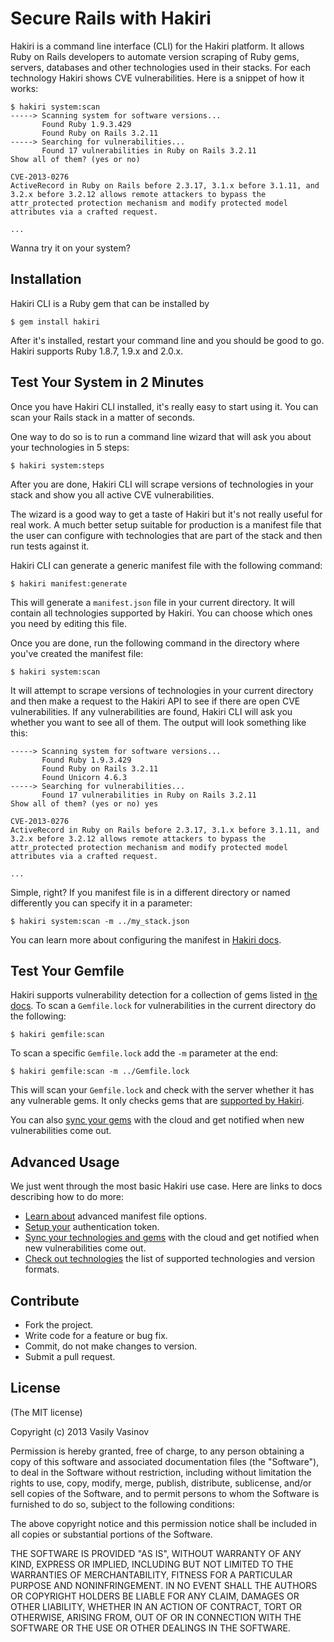 # Secure Rails with Hakiri

Hakiri is a command line interface (CLI) for the Hakiri platform. It allows Ruby on Rails developers to automate version scraping of Ruby gems, servers, databases and other technologies used in their stacks. For each technology Hakiri shows CVE vulnerabilities. Here is a snippet of how it works:

~~~
$ hakiri system:scan
-----> Scanning system for software versions...
       Found Ruby 1.9.3.429
       Found Ruby on Rails 3.2.11
-----> Searching for vulnerabilities...
       Found 17 vulnerabilities in Ruby on Rails 3.2.11
Show all of them? (yes or no)

CVE-2013-0276
ActiveRecord in Ruby on Rails before 2.3.17, 3.1.x before 3.1.11, and 3.2.x before 3.2.12 allows remote attackers to bypass the attr_protected protection mechanism and modify protected model attributes via a crafted request.

...
~~~

Wanna try it on your system?

## Installation

Hakiri CLI is a Ruby gem that can be installed by

~~~
$ gem install hakiri
~~~

After it's installed, restart your command line and you should be good to go. Hakiri supports Ruby 1.8.7, 1.9.x and 2.0.x.

## Test Your System in 2 Minutes

Once you have Hakiri CLI installed, it's really easy to start using it. You can scan your Rails stack in a matter of seconds.

One way to do so is to run a command line wizard that will ask you about your technologies in 5 steps:

~~~
$ hakiri system:steps
~~~

After you are done, Hakiri CLI will scrape versions of technologies in your stack and show you all active CVE vulnerabilities.

The wizard is a good way to get a taste of Hakiri but it's not really useful for real work. A much better setup suitable for production is a manifest file that the user can configure with technologies that are part of the stack and then run tests against it.

Hakiri CLI can generate a generic manifest file with the following command:

~~~
$ hakiri manifest:generate
~~~

This will generate a `manifest.json` file in your current directory. It will contain all technologies supported by Hakiri. You can choose which ones you need by editing this file.

Once you are done, run the following command in the directory where you've created the manifest file:

~~~
$ hakiri system:scan
~~~

It will attempt to scrape versions of technologies in your current directory and then make a request to the Hakiri API to see if there are open CVE vulnerabilities. If any vulnerabilities are found, Hakiri CLI will ask you whether you want to see all of them. The output will look something like this:

~~~
-----> Scanning system for software versions...
       Found Ruby 1.9.3.429
       Found Ruby on Rails 3.2.11
       Found Unicorn 4.6.3
-----> Searching for vulnerabilities...
       Found 17 vulnerabilities in Ruby on Rails 3.2.11
Show all of them? (yes or no) yes

CVE-2013-0276
ActiveRecord in Ruby on Rails before 2.3.17, 3.1.x before 3.1.11, and 3.2.x before 3.2.12 allows remote attackers to bypass the attr_protected protection mechanism and modify protected model attributes via a crafted request.

...
~~~

Simple, right? If you manifest file is in a different directory or named differently you can specify it in a parameter:

~~~
$ hakiri system:scan -m ../my_stack.json
~~~

You can learn more about configuring the manifest in [Hakiri docs](https://www.hakiriup.com/docs/manifest-file).

## Test Your Gemfile

Hakiri supports vulnerability detection for a collection of gems listed in [the docs](https://www.hakiriup.com/docs/supported-gems). To scan a `Gemfile.lock` for vulnerabilities in the current directory do the following:

~~~
$ hakiri gemfile:scan
~~~

To scan a specific `Gemfile.lock` add the `-m` parameter at the end:

~~~
$ hakiri gemfile:scan -m ../Gemfile.lock
~~~

This will scan your `Gemfile.lock` and check with the server whether it has any vulnerable gems. It only checks gems that are [supported by Hakiri]((https://www.hakiriup.com/docs/manifest-file)).

You can also [sync your gems]((https://www.hakiriup.com/docs/syncing-with-the-cloud)) with the cloud and get notified when new vulnerabilities come out.

## Advanced Usage

We just went through the most basic Hakiri use case. Here are links to docs describing how to do more:

- [Learn about](https://www.hakiriup.com/docs/manifest-file) advanced manifest file options.
- [Setup your](https://www.hakiriup.com/docs/authentication-token) authentication token.
- [Sync your technologies and gems](https://www.hakiriup.com/docs/syncing-with-the-cloud) with the cloud and get notified when new vulnerabilities come out.
- [Check out technologies](https://www.hakiriup.com/docs/technologies-version-formats) the list of supported technologies and version formats.

## Contribute

- Fork the project.
- Write code for a feature or bug fix.
- Commit, do not make changes to version.
- Submit a pull request.

## License

(The MIT license)

Copyright (c) 2013 Vasily Vasinov

Permission is hereby granted, free of charge, to any person obtaining
a copy of this software and associated documentation files (the
"Software"), to deal in the Software without restriction, including
without limitation the rights to use, copy, modify, merge, publish,
distribute, sublicense, and/or sell copies of the Software, and to
permit persons to whom the Software is furnished to do so, subject to
the following conditions:

The above copyright notice and this permission notice shall be
included in all copies or substantial portions of the Software.

THE SOFTWARE IS PROVIDED "AS IS", WITHOUT WARRANTY OF ANY KIND,
EXPRESS OR IMPLIED, INCLUDING BUT NOT LIMITED TO THE WARRANTIES OF
MERCHANTABILITY, FITNESS FOR A PARTICULAR PURPOSE AND
NONINFRINGEMENT. IN NO EVENT SHALL THE AUTHORS OR COPYRIGHT HOLDERS BE
LIABLE FOR ANY CLAIM, DAMAGES OR OTHER LIABILITY, WHETHER IN AN ACTION
OF CONTRACT, TORT OR OTHERWISE, ARISING FROM, OUT OF OR IN CONNECTION
WITH THE SOFTWARE OR THE USE OR OTHER DEALINGS IN THE SOFTWARE.
